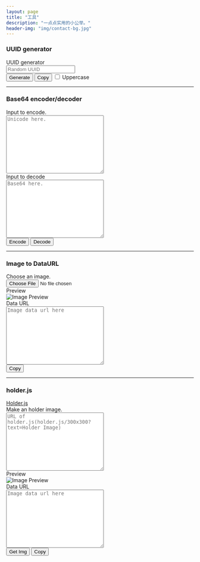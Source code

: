 ```yaml
---
layout: page
title: "工具"
description: "一点点实用的小公举。"
header-img: "img/contact-bg.jpg"
---
```


<h3>UUID generator</h3>

<form class="form-horizontal" role="form">
 <div class="form-group">
   <label class="col-sm-2 control-label">UUID generator</label>
   <div class="col-sm-10">
     <input type="text" class="form-control" id="random-uuid-text" placeholder="Random UUID" readonly>
   </div>
 </div>
 <div class="form-group">
   <div class="col-sm-offset-2 col-sm-10">
     <button type="button" class="btn btn-primary" id="gen-random-uuid">Generate</button>
     <button type="button" class="btn btn-default" id="copy-random-uuid">Copy</button>
   <label>
     <input type="checkbox" id="gen-random-uuid-uppercase"> Uppercase
   </label>
   </div>
 </div>
</form>

<hr>

<h3>Base64 encoder/decoder</h3>

<form action="" class="form-horizontal" role="form">
  <div class="form-group">
    <label for="encode-input" class="col-sm-2 control-label">Input to encode.</label>
    <div class="col-sm-10">
      <textarea id="encode-input" cols="30" rows="10" class="form-control" placeholder="Unicode here."></textarea>
    </div>
  </div>
  <div class="form-group">
    <label for="decode-input" class="col-sm-2 control-label">Input to decode</label>
    <div class="col-sm-10">
      <textarea id="decode-input" cols="30" rows="10" class="form-control" placeholder="Base64 here."></textarea>
    </div>
  </div>
  <div class="form-group">
    <div class="col-sm-offset-2 col-sm-10">
      <button type="button" class="btn btn-success" id="base64-encode-button">Encode</button>
      <button type="button" class="btn btn-danger" id="base64-decode-button">Decode</button>
    </div>
  </div>
</form>

<hr>

<h3>Image to DataURL</h3>
<form action="" class="form-horizontal" role="form">
  <div class="form-group">
    <label for="image-input" class="col-sm-2 control-label">Choose an image.</label>
    <div class="col-sm-10">
      <input type="file" id="image-input" accept='image/* '>
    </div>
  </div>
  <div class="form-group">
    <label class="col-sm-2 control-label">Preview</label>
    <div class="col-sm-10">
      <img id="image-preview" data-src="holder.js/256x256?auto=yes&amp;text=Image Preview Here" class="img-responsive img-thumbnail" alt="Image Preview">
    </div>
  </div>
  <div class="form-group">
    <label for="image-data-url-output" class="col-sm-2 control-label">Data URL</label>
    <div class="col-sm-10">
      <textarea id="image-data-url-output" cols="30" rows="10" class="form-control" placeholder="Image data url here" readonly></textarea>
    </div>
  </div>
  <div class="form-group">
    <div class="col-sm-offset-2 col-sm-10">
      <button type="button" class="btn btn-default" id="copy-image-data-url">Copy</button>
    </div>
  </div>
</form>

<hr>

<h3>holder.js</h3>
<a class="btn btn-primary" href="https://github.com/imsky/holder" target='_blank'>Holder.js</a>

<form action="" class="form-horizontal" role="form">
  <div class="form-group">
    <label for="holder-js-data-url" class="col-sm-2 control-label">Make an holder image.</label>
    <div class="col-sm-10">
      <textarea id='holder-js-data-url' cols="30" rows="10" class="form-control" placeholder="URL of holder.js(holder.js/300x300?text=Holder Image)"></textarea>
    </div>
  </div>
  <div class="form-group">
    <label class="col-sm-2 control-label">Preview</label>
    <div class="col-sm-10">
      <img id="holder-js-preview" data-src="holder.js/256x256?auto=yes&amp;text=Holder Image Preview Here" class="img-responsive img-thumbnail" alt="Image Preview">
    </div>
  </div>
  <div class="form-group">
    <label for="holder-js-full-url-output" class="col-sm-2 control-label">Data URL</label>
    <div class="col-sm-10">
      <textarea id="holder-js-full-url-output" cols="30" rows="10" class="form-control" placeholder="Image data url here" readonly></textarea>
    </div>
  </div>
  <div class="form-group">
    <div class="col-sm-offset-2 col-sm-10">
      <button type="button" class="btn btn-success" id="get-holder-js-full-url">Get Img</button>
      <button type="button" class="btn btn-default" id="copy-holder-js-full-url">Copy</button>
    </div>
  </div>
</form>


<script src="{{ "/js/tool-uuid-generator.js " | prepend: site.baseurl }}"></script>
<script src="{{ "/js/tool-base64.js" | prepend: site.baseurl }}"></script>
<script src="{{ "/js/tool-image-to-dataurl.js" | prepend: site.baseurl }}"></script>
<script src="{{ "/js/tool-holder-js.js" | prepend: site.baseurl }}"></script>
